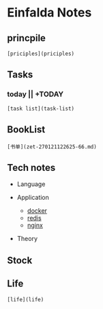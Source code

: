 # Einfalda Notes

## princpile
	[priciples](priciples)

## Tasks
### today || +TODAY
	[task list](task-list)

## BookList
	[书单](zet-270121122625-66.md)


## Tech notes
* Language

* Application
	* [docker](zet-280121172134-66.md)
	* [redis](zet-310121121417-65.md)
	* [nginx](zet-310121122541-65.md)

* Theory


## Stock

## Life
	[life](life)
